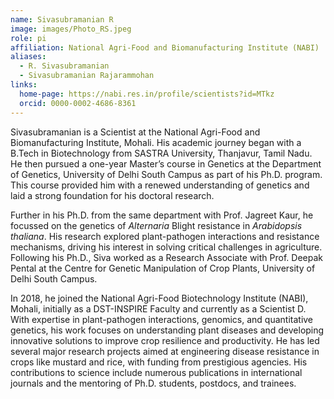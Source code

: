```yaml
---
name: Sivasubramanian R
image: images/Photo_RS.jpeg
role: pi
affiliation: National Agri-Food and Biomanufacturing Institute (NABI)
aliases:
  - R. Sivasubramanian
  - Sivasubramanian Rajarammohan
links:
  home-page: https://nabi.res.in/profile/scientists?id=MTkz
  orcid: 0000-0002-4686-8361
---
```


Sivasubramanian is a Scientist at the National Agri-Food and Biomanufacturing Institute, Mohali. His academic journey began with a B.Tech in Biotechnology from SASTRA University, Thanjavur, Tamil Nadu. He then pursued a one-year Master’s course in Genetics at the Department of Genetics, University of Delhi South Campus as part of his Ph.D. program. This course provided him with a renewed understanding of genetics and laid a strong foundation for his doctoral research.

Further in his Ph.D. from the same department with Prof. Jagreet Kaur, he focussed on the genetics of _Alternaria_ Blight resistance in _Arabidopsis thaliana_. His research explored plant-pathogen interactions and resistance mechanisms, driving his interest in solving critical challenges in agriculture. Following his Ph.D., Siva worked as a Research Associate with Prof. Deepak Pental at the Centre for Genetic Manipulation of Crop Plants, University of Delhi South Campus. 

In 2018, he joined the National Agri-Food Biotechnology Institute (NABI), Mohali, initially as a DST-INSPIRE Faculty and currently as a Scientist D. With expertise in plant-pathogen interactions, genomics, and quantitative genetics, his work focuses on understanding plant diseases and developing innovative solutions to improve crop resilience and productivity. He has led several major research projects aimed at engineering disease resistance in crops like mustard and rice, with funding from prestigious agencies. His contributions to science include numerous publications in international journals and the mentoring of Ph.D. students, postdocs, and trainees.

